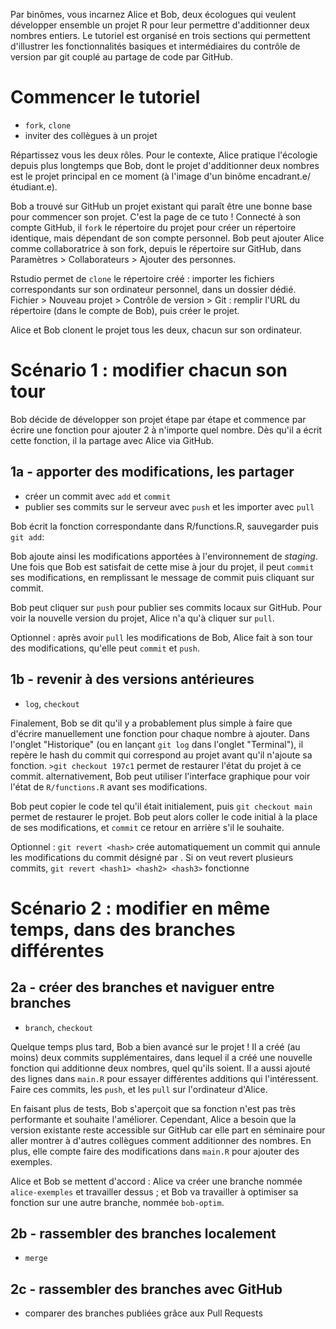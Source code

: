 Par binômes, vous incarnez Alice et Bob, deux écologues qui veulent développer ensemble un projet R pour leur permettre d'additionner deux nombres entiers. Le tutoriel est organisé en trois sections qui permettent d'illustrer les fonctionnalités basiques et intermédiaires du contrôle de version par git couplé au partage de code par GitHub.

# Commencer le tutoriel

 - `fork`, `clone`
 - inviter des collègues à un projet

Répartissez vous les deux rôles. Pour le contexte, Alice pratique l'écologie depuis plus longtemps que Bob, dont le projet d'additionner deux nombres est le projet principal en ce moment (à l'image d'un binôme encadrant.e/étudiant.e).

Bob a trouvé sur GitHub un projet existant qui paraît être une bonne base pour commencer son projet. C'est la page de ce tuto ! Connecté à son compte GitHub, il `fork` le répertoire du projet pour créer un répertoire identique, mais dépendant de son compte personnel. Bob peut ajouter Alice comme collaboratrice à son fork, depuis le répertoire sur GitHub, dans Paramètres > Collaborateurs > Ajouter des personnes.

Rstudio permet de `clone` le répertoire créé : importer les fichiers correspondants sur son ordinateur personnel, dans un dossier dédié. Fichier > Nouveau projet > Contrôle de version > Git : remplir l'URL du répertoire (dans le compte de Bob), puis créer le projet.

Alice et Bob clonent le projet tous les deux, chacun sur son ordinateur.

# Scénario 1 : modifier chacun son tour

Bob décide de développer son projet étape par étape et commence par écrire une fonction pour ajouter 2 à n'importe quel nombre. Dès qu'il a écrit cette fonction, il la partage avec Alice via GitHub.

## 1a - apporter des modifications, les partager

- créer un commit avec `add` et `commit`
- publier ses commits sur le serveur avec `push` et les importer avec `pull`

Bob écrit la fonction correspondante dans R/functions.R, sauvegarder puis `git add`:

Bob ajoute ainsi les modifications apportées à l'environnement de *staging*. Une fois que Bob est satisfait de cette mise à jour du projet, il peut `commit` ses modifications, en remplissant le message de commit puis cliquant sur commit.

Bob peut cliquer sur `push` pour publier ses commits locaux sur GitHub. Pour voir la nouvelle version du projet, Alice n'a qu'à cliquer sur `pull`.

Optionnel : après avoir `pull` les modifications de Bob, Alice fait à son tour des modifications, qu'elle peut `commit` et `push`.

## 1b - revenir à des versions antérieures

- `log`, `checkout`

Finalement, Bob se dit qu'il y a probablement plus simple à faire que d'écrire manuellement une fonction pour chaque nombre à ajouter. Dans l'onglet "Historique" (ou en lançant `git log` dans l'onglet "Terminal"), il repère le hash du commit qui correspond au projet avant qu'il n'ajoute sa fonction. `>git checkout 197c1` permet de restaurer l'état du projet à ce commit. alternativement, Bob peut utiliser l'interface graphique pour voir l'état de `R/functions.R` avant ses modifications.

Bob peut copier le code tel qu'il était initialement, puis `git checkout main` permet de restaurer le projet. Bob peut alors coller le code initial à la place de ses modifications, et `commit` ce retour en arrière s'il le souhaite.

Optionnel : `git revert <hash>` crée automatiquement un commit qui annule les modifications du commit désigné par <hash>. Si on veut revert plusieurs commits, `git revert <hash1> <hash2> <hash3>` fonctionne 

# Scénario 2 : modifier en même temps, dans des branches différentes

## 2a - créer des branches et naviguer entre branches

- `branch`, `checkout`

Quelque temps plus tard, Bob a bien avancé sur le projet ! Il a créé (au moins) deux commits supplémentaires, dans lequel il a créé une nouvelle fonction qui additionne deux nombres, quel qu'ils soient. Il a aussi ajouté des lignes dans `main.R` pour essayer différentes additions qui l'intéressent. Faire ces commits, les `push`, et les `pull` sur l'ordinateur d'Alice.

En faisant plus de tests, Bob s'aperçoit que sa fonction n'est pas très performante et souhaite l'améliorer. Cependant, Alice a besoin que la version existante reste accessible sur GitHub car elle part en séminaire pour aller montrer à d'autres collègues comment additionner des nombres. En plus, elle compte faire des modifications dans `main.R` pour ajouter des exemples.

Alice et Bob se mettent d'accord : Alice va créer une branche nommée `alice-exemples` et travailler dessus ; et Bob va travailler à optimiser sa fonction sur une autre branche, nommée `bob-optim`.

## 2b - rassembler des branches localement

- `merge`

## 2c - rassembler des branches avec GitHub

- comparer des branches publiées grâce aux Pull Requests
